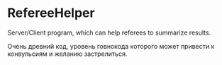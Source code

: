 # RefereeHelper
Server/Client program, which can help referees to summarize results.

Очень древний код, уровень говнокода которого может привести к конвульсиям и желанию застрелиться.
